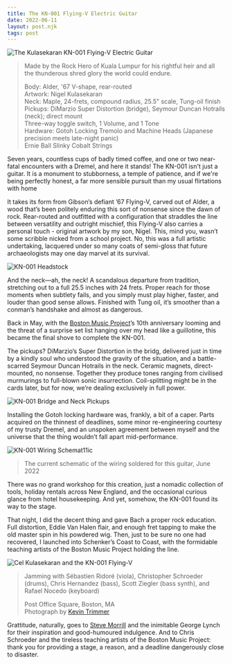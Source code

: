 ```yaml
---
title: The KN-001 Flying-V Electric Guitar
date: 2022-06-11
layout: post.njk
tags: post
---
```



![The Kulasekaran KN-001 Flying-V Electric Guitar](/assets/images/flying-v/kn-001-flying-v.png)
> Made by the Rock Hero of Kuala Lumpur for his rightful heir and all the thunderous shred glory the world could endure.
>
> Body: Alder, '67 V-shape, rear-routed\
> Artwork: Nigel Kulasekaran\
> Neck: Maple, 24-frets, compound radius, 25.5" scale, Tung-oil finish\
> Pickups: DiMarzio Super Distortion (bridge), Seymour Duncan Hotrails (neck); direct mount\
> Three-way toggle switch, 1 Volume, and 1 Tone\
> Hardware: Gotoh Locking Tremolo and Machine Heads (Japanese precision meets late-night panic)\
> Ernie Ball Slinky Cobalt Strings

Seven years, countless cups of badly timed coffee, and one or two near-fatal encounters with a Dremel, and here it stands! The KN-001 isn't just a guitar. It is a monument to stubborness, a temple of patience, and if we're being perfectly honest, a far more sensible pursuit than my usual flirtations with home 

It takes its form from Gibson’s defiant ’67 Flying-V, carved out of Alder, a wood that’s been politely enduring this sort of nonsense since the dawn of rock. Rear-routed and outfitted with a configuration that straddles the line between versatility and outright mischief, this Flying-V also carries a personal touch - original artwork by my son, Nigel. This, mind you, wasn’t some scribble nicked from a school project. No, this was a full artistic undertaking, lacquered under so many coats of semi-gloss that future archaeologists may one day marvel at its survival.

![KN-001 Headstock](/assets/images/flying-v/kn-001-headstock.png)

And the neck—ah, the neck! A scandalous departure from tradition, stretching out to a full 25.5 inches with 24 frets. Proper reach for those moments when subtlety fails, and you simply must play higher, faster, and louder than good sense allows. Finished with Tung oil, it’s smoother than a conman’s handshake and almost as dangerous.

Back in May, with the [Boston Music Project][1]’s 10th anniversary looming and the threat of a surprise set list hanging over my head like a guillotine, this became the final shove to complete the KN-001.

The pickups? DiMarzio’s Super Distortion in the bridg, delivered just in time by a kindly soul who understood the gravity of the situation, and a battle-scarred Seymour Duncan Hotrails in the neck. Ceramic magnets, direct-mounted, no nonsense. Together they produce tones ranging from civilised murmurings to full-blown sonic insurrection. Coil-splitting might be in the cards later, but for now, we’re dealing exclusively in full power.

![KN-001 Bridge and Neck Pickups](/assets/images/flying-v/kn-001-pickups.png)

Installing the Gotoh locking hardware was, frankly, a bit of a caper. Parts acquired on the thinnest of deadlines, some minor re-engineering courtesy of my trusty Dremel, and an unspoken agreement between myself and the universe that the thing wouldn’t fall apart mid-performance.

![KN-001 Wiring Schemat11ic](/assets/images/flying-v/kn-001-schematic.png)
> The current schematic of the wiring soldered for this guitar, June 2022

There was no grand workshop for this creation, just a nomadic collection of tools, holiday rentals across New England, and the occasional curious glance from hotel housekeeping. And yet, somehow, the KN-001 found its way to the stage.

That night, I did the decent thing and gave Bach a proper rock education. Full distortion, Eddie Van Halen flair, and enough fret tapping to make the old master spin in his powdered wig. Then, just to be sure no one had recovered, I launched into Schenker’s Coast to Coast, with the formidable teaching artists of the Boston Music Project holding the line.

![Cel Kulasekaran and the KN-001 Flying-V](/assets/images/flying-v/cel-kulasekaran-boston-music-project.png)

> Jamming with S&#233;bastien Ridor&#233; (viola), Christopher Schroeder (drums), Chris Hernandez (bass), Scott Ziegler (bass synth), and Rafael Nocedo (keyboard)
> 
> Post Office Square, Boston, MA\
> Photograph by [Kevin Trimmer][2]

Grattitude, naturally, goes to [Steve Morrill][3] and the inimitable George Lynch for their inspiration and good-humoured indulgence. And to Chris Schroeder and the tireless teaching artists of the Boston Music Project: thank you for providing a stage, a reason, and a deadline dangerously close to disaster.

[1]: https://www.bostonmusicproject.org
[2]: https://www.kevintrimmerphoto.com
[3]: https://stevemorrillguitarrepair.com